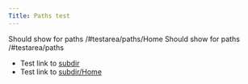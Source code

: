 ```yaml
---
Title: Paths test
---
```


Should show for paths /#testarea/paths/Home
Should show for paths /#testarea/paths

* Test link to [subdir](subdir)
* Test link to [subdir/Home](subdir/Home)